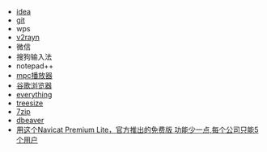 - [idea](https://www.jetbrains.com.cn/idea/download/other.html)
-  [git](https://git-scm.com/downloads)
- wps
- [v2rayn](https://github.com/2dust/v2rayN)
- 微信
- 搜狗输入法
- notepad++
- [mpc播放器](https://github.com/mpc-hc/mpc-hc/releases/tag/1.7.13)
- [谷歌浏览器](https://www.google.com/intl/zh-CN/chrome/)
- [everything](https://www.voidtools.com/)
- [treesize](https://www.jam-software.com/treesize_free)
- [7zip](https://7-zip.org/download.html)
- [dbeaver](https://dbeaver.io/download/) 
- [用这个Navicat Premium Lite，官方推出的免费版  功能少一点,每个公司只能5个用户](https://www.navicat.com/en/products/navicat-premium-lite)